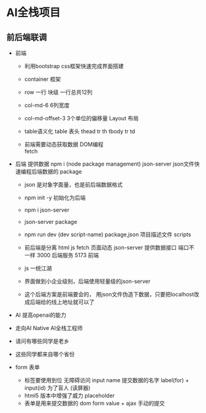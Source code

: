 # AI全栈项目

## 前后端联调
- 前端
   - 利用bootstrap css框架快速完成界面搭建
   - container  框架
   - row 一行 块级 一行总共12列
   - col-md-6 6列宽度 
   - col-md-offset-3 3个单位的偏移量
   Layout  布局

    - table语义化
      table 表头
        thead
            tr 
              th
        tbody
            tr 
              td

    - 前端需要动态获取数据  DOM编程      
    fetch
- 后端
   提供数据  npm i (node package management)
   json-server  json文件快速编程后端数据的
   package
   - json 是对象字面量，也是前后端数据格式
   - npm init -y 初始化为后端
   - npm i json-server
   - json-server package
   - npm run dev (dev script-name)
       package,json 项目描述文件
       scripts

    - 前后端是分离
       html js fetch  页面动态
       json-server  提供数据接口
       端口不一样 3000 后端服务
       5173 前端
    - js 一统江湖
    - 界面做到小企业级别，后端使用轻量级的json-server
    - 这个后端方案是前端要会的，
      用json文件伪造下数据，只要把localhost改成后端给的线上地址就可以了
- AI
   提高openai的能力
- 走向AI Native AI全栈工程师
- 请问有哪些同学是老乡
- 这些同学都来自哪个省份

- form 表单
  - 标签要使用到位 无障碍访问
      input name 提交数据的名字
      label(for) + input(id)  为了盲人 (读屏器)
  - html5 版本中增强了威力
    placeholder
  - 表单是用来提交数据的
     dom form value + ajax 手动的提交
